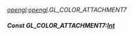 _[opengl](../../modules/opengl/opengl-module.md):[opengl](../../modules/opengl/opengl-module.md).GL\_COLOR\_ATTACHMENT7_
##### Const GL\_COLOR\_ATTACHMENT7:[Int](../../modules/wonkey/wonkey-types-int.md)
